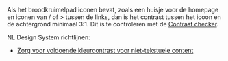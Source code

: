 <!-- @license CC0-1.0 -->

Als het broodkruimelpad iconen bevat, zoals een huisje voor de homepage en iconen van / of > tussen de links, dan is het contrast tussen het icoon en de achtergrond minimaal 3:1. Dit is te controleren met de [Contrast checker](https://nldesignsystem.nl/contrast/).

NL Design System richtlijnen:

- [Zorg voor voldoende kleurcontrast voor niet-tekstuele content](/richtlijnen/stijl/kleuren/contrast-niet-tekstuele-content)
